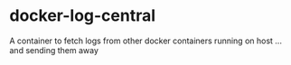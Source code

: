 docker-log-central
==================

A container to fetch logs from other docker containers running on host ... and sending them away
